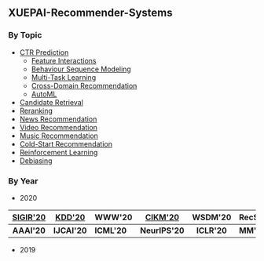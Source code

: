 ## XUEPAI-Recommender-Systems


### By Topic
+ [CTR Prediction](./ctr_prediction.md)
    - [Feature Interactions](./ctr_prediction.md#Feature-Interactions) 
    - [Behaviour Sequence Modeling](./ctr_prediction.md#Behaviour-Sequence-Modeling)
    - [Multi-Task Learning](./ctr_prediction.md#Multi-Task-Learning)
    - [Cross-Domain Recommendation](./ctr_prediction.md#Cross-Domain-Recommendation)
    - [AutoML](./ctr_prediction.md#AutoML)
+ [Candidate Retrieval](./candidate_retrieval.md)
+ [Reranking](./reranking.md)
+ [News Recommendation](./news_recommendation.md)
+ [Video Recommendation](./video_recommendation.md)
+ [Music Recommendation](./music_recommendation.md)
+ [Cold-Start Recommendation](./cold_start_recommendation.md)
+ [Reinforcement Learning](./reinforcement_learning.md)
+ [Debiasing](./debiasing.md)

    
### By Year

+ 2020

|   [SIGIR'20](./SIGIR-2020.md)  |    [KDD'20](./KDD-2020.md)    | WWW'20      |     [CIKM'20](./CIKM-2020.md)    |   WSDM'20   | RecSys'20 | ICDM'20     |
|:-----------:|:------------:|-------------|:--------------:|:-----------:|-----------|-------------|
| **AAAI'20** | **IJCAI'20** | **ICML'20** | **NeurIPS'20** | **ICLR'20** | **MM'20** | **ICDE'20** |

+ 2019
